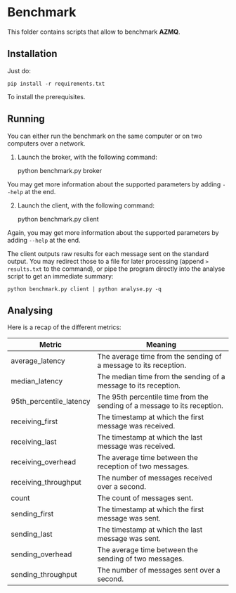 Benchmark
=========

This folder contains scripts that allow to benchmark **AZMQ**.

Installation
------------

Just do:

    pip install -r requirements.txt

To install the prerequisites.

Running
-------

You can either run the benchmark on the same computer or on two computers over
a network.

1. Launch the broker, with the following command:

    python benchmark.py broker

You may get more information about the supported parameters by adding `--help`
at the end.

2. Launch the client, with the following command:

    python benchmark.py client

Again, you may get more information about the supported parameters by adding
`--help` at the end.

The client outputs raw results for each message sent on the standard output.
You may redirect those to a file for later processing (append `> results.txt`
to the command), or pipe the program directly into the analyse script to get an
immediate summary:

    python benchmark.py client | python analyse.py -q

Analysing
---------

Here is a recap of the different metrics:

Metric | Meaning
------ | -------
average_latency | The average time from the sending of a message to its reception.
median_latency | The median time from the sending of a message to its reception.
95th_percentile_latency | The 95th percentile time from the sending of a message to its reception.
receiving_first | The timestamp at which the first message was received.
receiving_last | The timestamp at which the last message was received.
receiving_overhead | The average time between the reception of two messages.
receiving_throughput | The number of messages received over a second.
count | The count of messages sent.
sending_first | The timestamp at which the first message was sent.
sending_last | The timestamp at which the last message was sent.
sending_overhead | The average time between the sending of two messages.
sending_throughput | The number of messages sent over a second.
